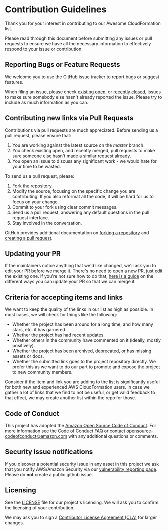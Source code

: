# Contribution Guidelines

Thank you for your interest in contributing to our Awesome CloudFormation list. 

Please read through this document before submitting any issues or pull requests to ensure we have all the necessary information to effectively respond to your issue or contribution.


## Reporting Bugs or Feature Requests

We welcome you to use the GitHub issue tracker to report bugs or suggest features.

When filing an issue, please check [existing open](https://github.com/aws-cloudformation/awesome-cloudformation/issues), or [recently closed](https://github.com/aws-cloudformation/awesome-cloudformation/issues?utf8=%E2%9C%93&q=is%3Aissue%20is%3Aclosed%20), issues to make sure somebody else hasn't already reported the issue. Please try to include as much information as you can. 

## Contributing new links via Pull Requests

Contributions via pull requests are much appreciated. Before sending us a pull request, please ensure that:

1. You are working against the latest source on the *master* branch.
2. You check existing open, and recently merged, pull requests to make sure someone else hasn't made a similar request already.
3. You open an issue to discuss any significant work - we would hate for your time to be wasted.

To send us a pull request, please:

1. Fork the repository.
2. Modify the source, focusing on the specific change you are contributing. If you also reformat all the code, it will be hard for us to focus on your change.
3. Commit to your fork using clear commit messages.
4. Send us a pull request, answering any default questions in the pull request interface.
5. Stay involved in the conversation.

GitHub provides additional documentation on [forking a repository](https://help.github.com/articles/fork-a-repo/) and
[creating a pull request](https://help.github.com/articles/creating-a-pull-request/).

## Updating your PR

If the maintainers notice anything that we'd like changed, we'll ask you to edit your PR before we merge it. There's no need to open a new PR, just edit the existing one. If you're not sure how to do that,
[here is a guide](https://github.com/RichardLitt/knowledge/blob/master/github/amending-a-commit-guide.md)
on the different ways you can update your PR so that we can merge it.

## Criteria for accepting items and links

We want to keep the quality of the links in our list as high as possible. In most cases, we will check for things like the following:

* Whether the project has been around for a long time, and how many stars, etc. it has garnered.
* Whether the project has had recent updates.
* Whether others in the community have commented on it (ideally, mostly positively).
* Whether the project has been archived, deprecated, or has missing assets or docs.
* Whether the submitted link goes to the project repository directly.  We prefer this as we want to do our part to promote and expose the project to new community members.

Consider if the item and link you are adding to the list is significantly useful for both new and experienced AWS CloudFormation users. In case we gather a lot of links that we find to not be useful, or get valid feedback to that effect, we may create another list within the repo for those.

## Code of Conduct

This project has adopted the [Amazon Open Source Code of Conduct](https://aws.github.io/code-of-conduct).
For more information see the [Code of Conduct FAQ](https://aws.github.io/code-of-conduct-faq) or contact
opensource-codeofconduct@amazon.com with any additional questions or comments.

## Security issue notifications

If you discover a potential security issue in any asset in this project we ask that you notify AWS/Amazon Security via our [vulnerability reporting page](http://aws.amazon.com/security/vulnerability-reporting/). Please do **not** create a public github issue.

## Licensing

See the [LICENSE](https://github.com/aws-cloudformation/awesome-cloudformation/blob/master/LICENSE) file for our project's licensing. We will ask you to confirm the licensing of your contribution.

We may ask you to sign a [Contributor License Agreement (CLA)](http://en.wikipedia.org/wiki/Contributor_License_Agreement) for larger changes.

